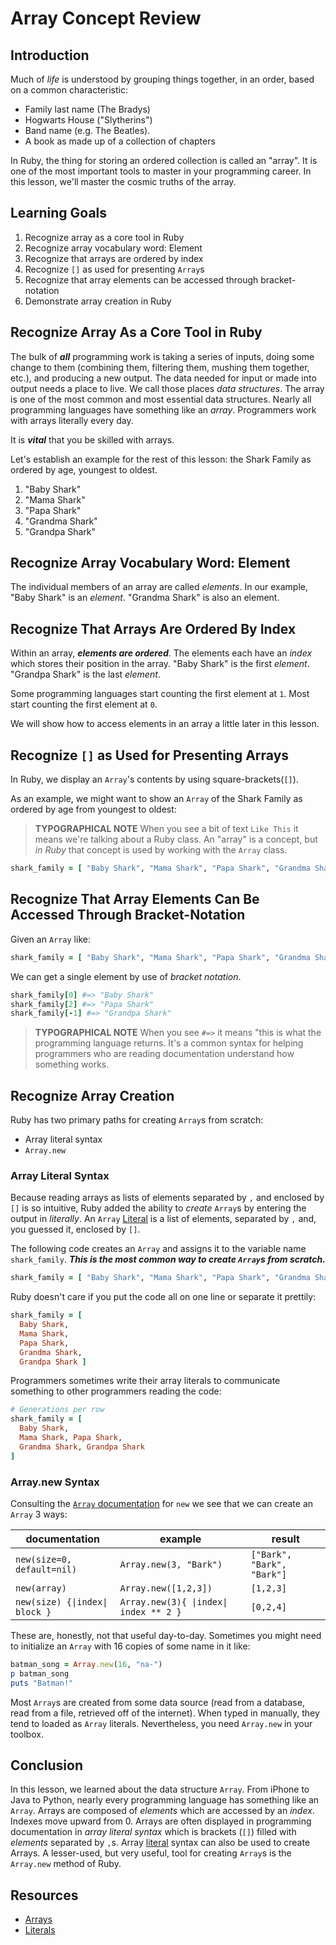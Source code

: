 # Array Concept Review

## Introduction

Much of _life_ is understood by grouping things together, in an order, based on
a common characteristic:

- Family last name (The Bradys)
- Hogwarts House ("Slytherins")
- Band name (e.g. The Beatles).
- A book as made up of a collection of chapters

In Ruby, the thing for storing an ordered collection is called an "array". It
is one of the most important tools to master in your programming career. In
this lesson, we'll master the cosmic truths of the array.

## Learning Goals

1.  Recognize array as a core tool in Ruby
2.  Recognize array vocabulary word: Element
3.  Recognize that arrays are ordered by index
4.  Recognize `[]` as used for presenting `Array`s
5.  Recognize that array elements can be accessed through bracket-notation
6.  Demonstrate array creation in Ruby

## Recognize Array As a Core Tool in Ruby

The bulk of **_all_** programming work is taking a series of inputs, doing some
change to them (combining them, filtering them, mushing them together, etc.),
and producing a new output. The data needed for input or made into output needs
a place to live. We call those places _data structures_. The array is one of
the most common and most essential data structures. Nearly all programming
languages have something like an _array_. Programmers work with arrays
literally every day.

It is **_vital_** that you be skilled with arrays.

Let's establish an example for the rest of this lesson: the Shark Family as
ordered by age, youngest to oldest.

1.  "Baby Shark"
2.  "Mama Shark"
3.  "Papa Shark"
4.  "Grandma Shark"
5.  "Grandpa Shark"

## Recognize Array Vocabulary Word: Element

The individual members of an array are called _elements_. In our example, "Baby
Shark" is an _element_. "Grandma Shark" is also an element.

## Recognize That Arrays Are Ordered By Index

Within an array, **_elements are ordered_**. The elements each have an _index_
which stores their position in the array. "Baby Shark" is the first _element_.
"Grandpa Shark" is the last _element_.

Some programming languages start counting the first element at `1`. Most start
counting the first element at `0`.

We will show how to access elements in an array a little later in this lesson.

## Recognize `[]` as Used for Presenting Arrays

In Ruby, we display an `Array`'s contents by using square-brackets(`[]`).

As an example, we might want to show an `Array` of the Shark Family as ordered
by age from youngest to oldest:

> **TYPOGRAPHICAL NOTE** When you see a bit of text `Like This` it means we're
> talking about a Ruby class. An "array" is a concept, but _in Ruby_ that concept
> is used by working with the `Array` class.

```ruby
shark_family = [ "Baby Shark", "Mama Shark", "Papa Shark", "Grandma Shark", "Grandpa Shark" ]
```

## Recognize That Array Elements Can Be Accessed Through Bracket-Notation

Given an `Array` like:

```ruby
shark_family = [ "Baby Shark", "Mama Shark", "Papa Shark", "Grandma Shark", "Grandpa Shark" ]
```

We can get a single element by use of _bracket notation_.

```ruby
shark_family[0] #=> "Baby Shark"
shark_family[2] #=> "Papa Shark"
shark_family[-1] #=> "Grandpa Shark"
```

> **TYPOGRAPHICAL NOTE** When you see `#=>` it means "this is what the
> programming language returns. It's a common syntax for helping programmers
> who are reading documentation understand how something works.

## Recognize Array Creation

Ruby has two primary paths for creating `Array`s from scratch:

- Array literal syntax
- `Array.new`

### Array Literal Syntax

Because reading arrays as lists of elements separated by `,` and enclosed by
`[]` is so intuitive, Ruby added the ability to _create_ `Array`s by entering
the output in _literally_. An `Array` [Literal][literal] is a list of elements,
separated by `,` and, you guessed it, enclosed by `[]`.

The following code creates an `Array` and assigns it to the variable name
`shark_family`. **_This is the most common way to create `Array`s from
scratch._**

```ruby
shark_family = [ "Baby Shark", "Mama Shark", "Papa Shark", "Grandma Shark", "Grandpa Shark" ]
```

Ruby doesn't care if you put the code all on one line or separate it prettily:

```ruby
shark_family = [
  Baby Shark,
  Mama Shark,
  Papa Shark,
  Grandma Shark,
  Grandpa Shark ]
```

Programmers sometimes write their array literals to communicate something to
other programmers reading the code:

```ruby
# Generations per row
shark_family = [
  Baby Shark,
  Mama Shark, Papa Shark,
  Grandma Shark, Grandpa Shark
]
```

### Array.new Syntax

Consulting the [`Array` documentation][array doc] for `new` we see that we can
create an `Array` 3 ways:

| documentation                  | example                                | result                     |
| ------------------------------ | -------------------------------------- | -------------------------- |
| `new(size=0, default=nil)`     | `Array.new(3, "Bark")`                 | `["Bark", "Bark", "Bark"]` |
| `new(array)`                   | `Array.new([1,2,3])`                   | `[1,2,3]`                  |
| `new(size) {\|index\| block }` | `Array.new(3){ \|index\| index ** 2 }` | `[0,2,4]`                  |

These are, honestly, not that useful day-to-day. Sometimes you might need to
initialize an `Array` with 16 copies of some name in it like:

```ruby
batman_song = Array.new(16, "na-")
p batman_song
puts "Batman!"
```

Most `Array`s are created from some data source (read from a database, read
from a file, retrieved off of the internet). When typed in manually, they tend
to loaded as `Array` literals. Nevertheless, you need `Array.new` in your
toolbox.

## Conclusion

In this lesson, we learned about the data structure `Array`. From iPhone to
Java to Python, nearly every programming language has something like an
`Array`.  Arrays are composed of _elements_ which are accessed by an _index_.
Indexes move upward from 0. Arrays are often displayed in programming
documentation in _array literal syntax_ which is brackets (`[]`) filled with
_elements_ separated by `,`s. Array [literal][] syntax can also be used to
create Arrays. A lesser-used, but very useful, tool for creating `Array`s is
the `Array.new` method of Ruby.

## Resources

- [Arrays][]
- [Literals][]

[array doc]: http://ruby-doc.org/core-2.3.4/Array.html#method-c-new
[Arrays]: http://ruby-doc.org/core-2.3.4/Array.html
[literals]: https://docs.ruby-lang.org/en/2.0.0/syntax/literals_rdoc.html
[literal]: https://docs.ruby-lang.org/en/2.0.0/syntax/literals_rdoc.html
